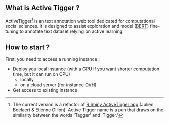 

## What is Active Tigger ?

ActiveTigger[^old] is an text annotation web tool dedicated for computational social sciences. It is designed to assist exploration and model ([BERT](https://en.wikipedia.org/wiki/BERT_(language_model))) fine-tuning to annotate text dataset relying on active learning.

[^old]: The current version is a refactor of [R Shiny ActiveTigger app](https://gitlab.univ-lille.fr/julien.boelaert/activetigger) (Julien Boelaert & Etienne Ollion). Active Tigger name is a pun that draws on the similarity between the words 'Tagger' and 'Tigger.'


## How to start ?

First, you need to access a running instance :

- Deploy you local instance (with a GPU if you want shorter computation time, but it can run on CPU)
    - locally 
    - on a cloud server (for instance [OVH](https://www.ovhcloud.com/fr/public-cloud))
- Get access to existing instance



